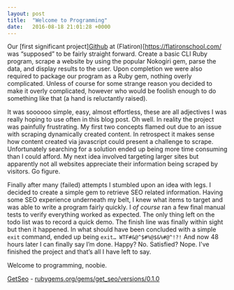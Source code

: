 ```yaml
---
layout: post
title:  "Welcome to Programming"
date:   2016-08-18 21:01:28 +0000
---
```



Our [first significant project][Github](https://github.com/Dom-Mc/get_seo) at (Flatiron)[https://flatironschool.com/ was “supposed” to be fairly straight forward. Create a basic CLI Ruby program, scrape a website by using the popular Nokogiri gem, parse the data, and display results to the user. Upon completion we were also required to package our program as a Ruby gem, nothing overly complicated. Unless of course for some strange reason you decided to make it overly complicated, however who would be foolish enough to do something like that (a hand is reluctantly raised).

It was soooooo simple, easy, almost effortless, these are all adjectives I was really hoping to use often in this blog post. Oh well. In reality the project was painfully frustrating. My first two concepts flamed out due to an issue with scraping dynamically created content. In retrospect it makes sense how content created via javascript could present a challenge to scrape. Unfortunately searching for a solution ended up being more time consuming than I could afford. My next idea involved targeting larger sites but apparently not all websites appreciate their information being scraped by visitors. Go figure.

Finally after many (failed) attempts I stumbled upon an idea with legs. I decided to create a simple gem to retrieve SEO related information. Having some SEO experience underneath my belt, I knew what items to target and was able to write a program fairly quickly. I *of course* ran a few final manual tests to verify everything worked as expected. The only thing left on the todo list was to record a quick demo. The finish line was finally within sight but then it happened. In what should have been concluded with a simple `exit` command, ended up being `exit… WTF#&@^$#%@$&%#@^!?!` And now 48 hours later I can finally say I’m done. Happy? No. Satisfied? Nope. I've finished the project and that’s all I have left to say.

Welcome to programming, noobie.

[GetSeo](https://github.com/Dom-Mc/get_seo) - [rubygems.org/gems/get_seo/versions/0.1.0](https://rubygems.org/gems/get_seo/versions/0.1.0)

